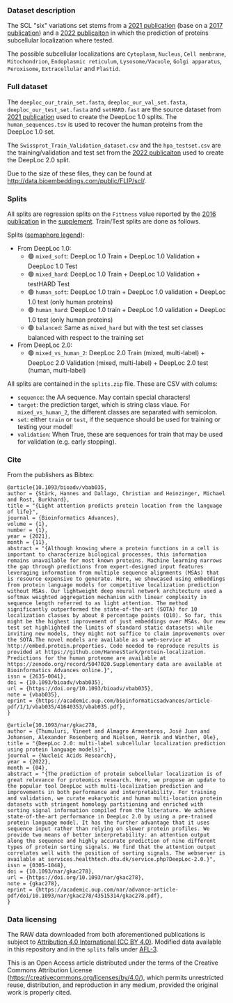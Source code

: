 ### Dataset description

The SCL "six" variations set stems from a [2021 publication](https://academic.oup.com/bioinformaticsadvances/article/1/1/vbab035/6432029) (base on a [2017 publication](https://academic.oup.com/bioinformatics/article/33/21/3387/3931857)) and a [2022 publicaiton](https://academic.oup.com/nar/advance-article/doi/10.1093/nar/gkac278/6576357) in which the prediction of proteins subcellular localization where tested.

The possible subcellular localizations are `Cytoplasm`, `Nucleus`, `Cell membrane`, `Mitochondrion`, `Endoplasmic reticulum`, `Lysosome/Vacuole`, `Golgi apparatus`, `Peroxisome`, `Extracellular` and `Plastid`.

### Full dataset

The `deeploc_our_train_set.fasta`, `deeploc_our_val_set.fasta`, `deeploc_our_test_set.fasta` and `setHARD.fast` are the source dataset from [2021 publication](https://academic.oup.com/bioinformaticsadvances/article/1/1/vbab035/6432029) used to create the DeepLoc 1.0 splits. The `human_sequences.tsv` is used to recover the human proteins from the DeepLoc 1.0 set.

The `Swissprot_Train_Validation_dataset.csv` and the `hpa_testset.csv` are the training/validation and test set from the [2022 publicaiton](https://academic.oup.com/nar/advance-article/doi/10.1093/nar/gkac278/6576357) used to create the DeepLoc 2.0 split.

Due to the size of these files, they can be found at http://data.bioembeddings.com/public/FLIP/scl/.

### Splits

All splits are regression splits on the `Fittness` value reported by the [2016 publication](https://elifesciences.org/articles/16965) in the [supplement](https://doi.org/10.7554/eLife.16965.024).
Train/Test splits are done as follows.

Splits ([semaphore legend](../../README.md#split-semaphore)):
- From DeepLoc 1.0:
    - 🟢 `mixed_soft`: DeepLoc 1.0 Train + DeepLoc 1.0 Validation + DeepLoc 1.0 Test
    - 🟢 `mixed_hard`: DeepLoc 1.0 Train + DeepLoc 1.0 Validation + testHARD Test
    - 🟢 `human_soft`: DeepLoc 1.0 train + DeepLoc 1.0 validation + DeepLoc 1.0 test (only human proteins)
    - 🟢 `human_hard`: DeepLoc 1.0 train + DeepLoc 1.0 validation + DeepLoc 1.0 test (only human proteins)
    - 🟢 `balanced`: Same as `mixed_hard` but with the test set classes balanced with respect to the training set
- From DeepLoc 2.0:
    - 🟢 `mixed_vs_human_2`: DeepLoc 2.0 Train (mixed, multi-label) + DeepLoc 2.0 Validation (mixed, multi-label) + DeepLoc 2.0 test (human, multi-label)

All splits are contained in the `splits.zip` file. These are CSV with colums:

- `sequence`: the AA sequence. May contain special characters!
- `target`: the prediction target, which is string class vlaue. For `mixed_vs_human_2`, the different classes are separated with semicolon.
- `set`: either `train` or `test`, if the sequence should be used for training or testing your model!
- `validation`: When True, these are sequences for train that may be used for validation (e.g. early stopping).


### Cite
From the publishers as Bibtex:
```
@article{10.1093/bioadv/vbab035,
author = {Stärk, Hannes and Dallago, Christian and Heinzinger, Michael and Rost, Burkhard},
title = "{Light attention predicts protein location from the language of life}",
journal = {Bioinformatics Advances},
volume = {1},
number = {1},
year = {2021},
month = {11},
abstract = "{Although knowing where a protein functions in a cell is important to characterize biological processes, this information remains unavailable for most known proteins. Machine learning narrows the gap through predictions from expert-designed input features leveraging information from multiple sequence alignments (MSAs) that is resource expensive to generate. Here, we showcased using embeddings from protein language models for competitive localization prediction without MSAs. Our lightweight deep neural network architecture used a softmax weighted aggregation mechanism with linear complexity in sequence length referred to as light attention. The method significantly outperformed the state-of-the-art (SOTA) for 10 localization classes by about 8 percentage points (Q10). So far, this might be the highest improvement of just embeddings over MSAs. Our new test set highlighted the limits of standard static datasets: while inviting new models, they might not suffice to claim improvements over the SOTA.The novel models are available as a web-service at http://embed.protein.properties. Code needed to reproduce results is provided at https://github.com/HannesStark/protein-localization. Predictions for the human proteome are available at https://zenodo.org/record/5047020.Supplementary data are available at Bioinformatics Advances online.}",
issn = {2635-0041},
doi = {10.1093/bioadv/vbab035},
url = {https://doi.org/10.1093/bioadv/vbab035},
note = {vbab035},
eprint = {https://academic.oup.com/bioinformaticsadvances/article-pdf/1/1/vbab035/41640353/vbab035.pdf},
}
```
```
@article{10.1093/nar/gkac278,
author = {Thumuluri, Vineet and Almagro Armenteros, José Juan and Johansen, Alexander Rosenberg and Nielsen, Henrik and Winther, Ole},
title = "{DeepLoc 2.0: multi-label subcellular localization prediction using protein language models}",
journal = {Nucleic Acids Research},
year = {2022},
month = {04},
abstract = "{The prediction of protein subcellular localization is of great relevance for proteomics research. Here, we propose an update to the popular tool DeepLoc with multi-localization prediction and improvements in both performance and interpretability. For training and validation, we curate eukaryotic and human multi-location protein datasets with stringent homology partitioning and enriched with sorting signal information compiled from the literature. We achieve state-of-the-art performance in DeepLoc 2.0 by using a pre-trained protein language model. It has the further advantage that it uses sequence input rather than relying on slower protein profiles. We provide two means of better interpretability: an attention output along the sequence and highly accurate prediction of nine different types of protein sorting signals. We find that the attention output correlates well with the position of sorting signals. The webserver is available at services.healthtech.dtu.dk/service.php?DeepLoc-2.0.}",
issn = {0305-1048},
doi = {10.1093/nar/gkac278},
url = {https://doi.org/10.1093/nar/gkac278},
note = {gkac278},
eprint = {https://academic.oup.com/nar/advance-article-pdf/doi/10.1093/nar/gkac278/43515314/gkac278.pdf},
}
```

### Data licensing

The RAW data downloaded from both aforementioned publications is subject to [Attribution 4.0 International (CC BY 4.0)](https://creativecommons.org/licenses/by/4.0/).
Modified data available in this repository and in the `splits` falls under [AFL-3](https://opensource.org/licenses/AFL-3.0).


This is an Open Access article distributed under the terms of the Creative Commons Attribution License (https://creativecommons.org/licenses/by/4.0/), which permits unrestricted reuse, distribution, and reproduction in any medium, provided the original work is properly cited.